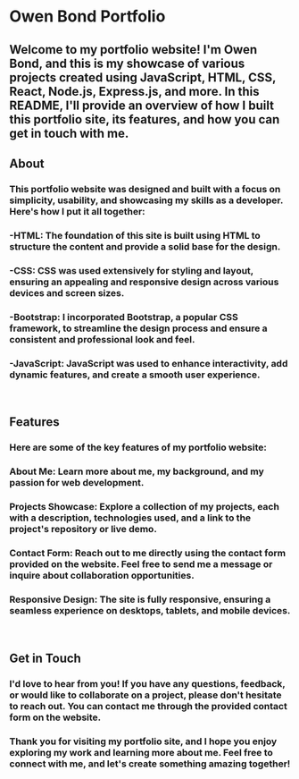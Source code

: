 # Owen Bond Portfolio
## Welcome to my portfolio website! I'm Owen Bond, and this is my showcase of various projects created using JavaScript, HTML, CSS, React, Node.js, Express.js, and more. In this README, I'll provide an overview of how I built this portfolio site, its features, and how you can get in touch with me.

## About
### This portfolio website was designed and built with a focus on simplicity, usability, and showcasing my skills as a developer. Here's how I put it all together:
### -HTML: The foundation of this site is built using HTML to structure the content and provide a solid base for the design.
### -CSS: CSS was used extensively for styling and layout, ensuring an appealing and responsive design across various devices and screen sizes.
### -Bootstrap: I incorporated Bootstrap, a popular CSS framework, to streamline the design process and ensure a consistent and professional look and feel.
### -JavaScript: JavaScript was used to enhance interactivity, add dynamic features, and create a smooth user experience.

<br/>

## Features
### Here are some of the key features of my portfolio website:
### About Me: Learn more about me, my background, and my passion for web development.
### Projects Showcase: Explore a collection of my projects, each with a description, technologies used, and a link to the project's repository or live demo.
### Contact Form: Reach out to me directly using the contact form provided on the website. Feel free to send me a message or inquire about collaboration opportunities.
### Responsive Design: The site is fully responsive, ensuring a seamless experience on desktops, tablets, and mobile devices.

<br/>

## Get in Touch
### I'd love to hear from you! If you have any questions, feedback, or would like to collaborate on a project, please don't hesitate to reach out. You can contact me through the provided contact form on the website.
### Thank you for visiting my portfolio site, and I hope you enjoy exploring my work and learning more about me. Feel free to connect with me, and let's create something amazing together!
